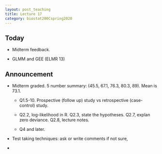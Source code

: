 ```yaml
---
layout: post_teaching
title: Lecture 17
category: biostat200Cspring2020
---
```


## Today

* Midterm feedback.

* GLMM and GEE (ELMR 13)

## Announcement

* Midterm graded. 5 number summary: (45.5, 67.1, 76.3, 80.3, 89). Mean is 73.1.

    * Q1.5-10. Prospective (follow up) study vs retrospective (case-control) study. 

    * Q2.2, log-likelihood in R. Q2.3, state the hypotheses. Q2.7, explan zero deviance. Q2.8, lecture notes. 
    
    * Q4 and later.

* Test taking techniques: ask or write comments if not sure, 

* 